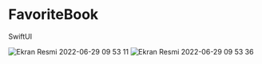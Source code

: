 # FavoriteBook
SwiftUI

![Ekran Resmi 2022-06-29 09 53 11](https://user-images.githubusercontent.com/45233307/176371926-d655f76e-2db7-4fcf-a015-f4858691f2a1.png) 
![Ekran Resmi 2022-06-29 09 53 36](https://user-images.githubusercontent.com/45233307/176371921-47442af6-705e-4c56-bac0-8ed33fdd71db.png)


